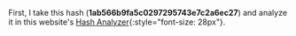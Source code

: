 First, I take this hash (**1ab566b9fa5c0297295743e7c2a6ec27**) and analyze it in this website's [Hash Analyzer][hash-analyzer]{:style="font-size: 28px"}.

[hash-analyzer]: https://www.tunnelsup.com/hash-analyzer/ "Hash Analyzer"
